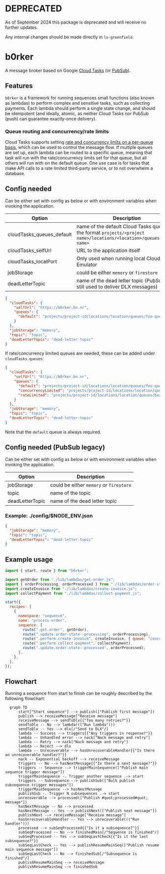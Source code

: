 # DEPRECATED

As of September 2024 this package is deprecated and will receive no further updates.

Any internal changes should be made directly in `lu-greenfield`.

# b0rker

A message broker based on Google [Cloud Tasks](https://cloud.google.com/tasks/docs) (or [PubSub](https://cloud.google.com/pubsub/docs)).

## Features

`b0rker` is a framework for running sequences small functions (also known as lambdas) to perform complex and sensitive tasks, such as collecting payments.
Each lambda should perform a single state change, and should be idempotent (and ideally, atomic, as neither Cloud Tasks nor PubSub (push) can guarantee exactly-once delivery).

### Queue routing and concurrency/rate limits

Cloud Tasks supports setting [rate and concurrency limits on a per-queue basis](https://cloud.google.com/tasks/docs/configuring-queues#rate), which can be used to control the message flow.
If multiple queues are set up, each lambda can be routed to a specific queue, meaning that task will run with the rate/concurrency limits set for that queue, but all others will run with on the default queue.
One use case is for tasks that make API calls to a rate limited third-party service, or to not overwhelm a database.

## Config needed

Can be either set with config as below or with environment variables when invoking the application.

| Option                    | Description                                                                                                             |
| ------------------------- | ----------------------------------------------------------------------------------------------------------------------- |
| cloudTasks_queues_default | name of the default Cloud Tasks queue, in the format `projects/<project name>/locations/<location>/queues/<queue name>` |
| cloudTasks_selfUrl        | URL to the application itself                                                                                           |
| cloudTasks_localPort      | Only used when running local Cloud Tasks Emulator                                                                       |
| jobStorage                | could be either `memory` or `firestore`                                                                                 |
| deadLetterTopic           | name of the dead letter topic (PubSub is still used to deliver DLX messages)                                            |

```json
{
  "cloudTasks": {
    "selfUrl": "https://b0rker.bn.nr",
    "queues": {
      "default": "projects/project-id/locations/location/queues/foo-queue"
    }
  },
  "jobStorage": "memory",
  "topic": "topic",
  "deadLetterTopic": "dead-letter-topic"
}
```

If rate/concurrency limited queues are needed, these can be added under `cloudTasks.queues`:

```json
{
  "cloudTasks": {
    "selfUrl": "https://b0rker.bn.nr",
    "queues": {
      "default": "projects/project-id/locations/location/queues/foo-queue",
      "concurrencyLimited": "projects/project-id/locations/location/queues/bar-queue",
      "rateLimited": "projects/project-id/locations/location/queues/baz-queue"
    }
  },
  "jobStorage": "memory",
  "topic": "topic",
  "deadLetterTopic": "dead-letter-topic"
}
```

Note that the `default` queue is always required.

## Config needed (PubSub legacy)

Can be either set with config as below or with environment variables when invoking the application.

| Option          | Description                             |
| --------------- | --------------------------------------- |
| jobStorage      | could be either `memory` or `firestore` |
| topic           | name of the topic                       |
| deadLetterTopic | name of the dead letter topic           |

### Example: ./config/$NODE_ENV.json

```json
{
  "jobStorage": "memory",
  "topic": "topic",
  "deadLetterTopic": "dead-letter-topic"
}
```

## Example usage

```js
import { start, route } from "b0rker";

import getOrder from "./lib/lambdas/get-order.js";
import { orderProcessing, orderProcessed } from "./lib/lambdas/order-state.js";
import createInvoice from "./lib/lambdas/create-invoice.js";
import collectPayment from "./lib/lambdas/collect-payment.js";

start({
  recipes: [
    {
      namespace: "sequence",
      name: "process-order",
      sequence: [
        route(".get.order", getOrder),
        route(".update.order-state--processing", orderProcessing),
        route(".perform.create-invoice", createInvoice, { queue: "concurrencyLimited" }),
        route(".perform.collect-payment", collectPayment),
        route(".update.order-state--processed", orderProcessed),
      ],
    },
  ],
});
```

## Flowchart

Running a sequence from start to finish can be roughly described by the following flowchart:

```mermaid
  graph TD
      start["Start sequence"] --> publish(["Publish first message"])
      publish --> receiveMessage["Receive message"]
      receiveMessage --> sendToDlx{{"Too many retries?"}}
      sendToDlx -- No --> lambda((("Run lambda")))
      sendToDlx -- Yes --> dlx[/"Send to DLX"/]
      lambda -- Success --> triggers{{"Any triggers in response?"}}
      lambda -- Unhandled error --> nack["Nack message and retry"]
      lambda -- Retry --> nack["Nack message and retry"]
      lambda -- Reject --> dlx
      lambda -- Unrecoverable --> hasUnrecoverableHandler{{"Is there an unrecoverable handler?"}}
      nack -- Exponential backoff --> receiveMessage
      triggers -- No --> hasNextMessage{{"Is there a next message?"}}
      triggers -- Sequence --> triggerMainSequence(["Publish main sequence trigger message"])
      triggerMainSequence -. Trigger another sequence .-> start
      triggers -- Subsequence --> publishSub(["Bulk publish subsequence trigger messages"])
      triggerMainSequence --> hasNextMessage
      publishSub -. Trigger N subsequences .-> start
      unrecoverable --> processed(["Publish #quot;processed#quot; message"])
      hasNextMessage -- No --> processed
      hasNextMessage -- Yes --> publishNext(["Publish next message"])
      publishNext --> receiveMessage["Receive message"]
      hasUnrecoverableHandler -- Yes --> unrecoverable((("Run handler")))
      processed --> subSeqProcessed{{"Is it a subsequence?"}}
      subSeqProcessed -- No --> finishedMain[/"Sequence is finished"/]
      subSeqProcessed -- Yes --> subSeqLastCheck{{"Is it the last subsequence?"}}
      subSeqLastCheck -- Yes --> publishResumeMainSeq(["Publish resume main sequence message"])
      subSeqLastCheck -- No --> finishedSub[/"Subsequence is finished"/]
      publishResumeMainSeq --> receiveMessage
      publishResumeMainSeq --> finishedSub
```
